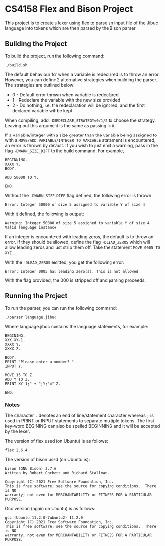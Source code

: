 # CS4158 Flex and Bison Project
This project is to create a lexer using flex to parse an input file of the Jibuc language into tokens which are then parsed
by the Bison parser

## Building the Project
To build the project, run the following command:
```
./build.sh
```

The default behaviour for when a variable is redeclared is to throw an error. However, you can define 2 alternative strategies when building the parser. The strategies are outlined below:
* 0 - Default error thrown when variable is redeclared
* 1 - Redeclare the variable with the new size provided
* 2 - Do nothing, i.e. the redeclaration will be ignored, and the first declared variable will be kept

When compiling, add `-DREDECLARE_STRATEGY=0/1/2` to choose the strategy. Leaving out this argument is the same as passing in `0`.

If a variable/integer with a size greater than the variable being assigned to with a `MOVE/ADD VARIABLE/INTEGER TO VARIABLE` statement is encountered, an error is thrown by default. If you wish to just emit a warning, pass in the flag `-DWARN_SIZE_DIFF` to the build command. For example,
```
BEGINNING.
XXXX Y.
BODY.

ADD 50000 TO Y.

END.
```

Without the `-DWARN_SIZE_DIFF` flag defined, the following error is thrown:
```
Error: Integer 50000 of size 5 assigned to variable Y of size 4
```

With it defined, the following is output:
```
Warning: Integer 50000 of size 5 assigned to variable Y of size 4
Valid language instance
```

If an integer is encountered with leading zeros, the default is to throw an error. If they should be allowed, define the flag `-DLEAD_ZEROS` which will allow leading zeros and just strip them off. Take the statement `MOVE 0005 TO XYZ.`.

With the `-DLEAD_ZEROS` emitted, you get the following error:
```
Error: Integer 0005 has leading zero(s). This is not allowed
````

With the flag provided, the 000 is stripped off and parsing proceeds.

## Running the Project
To run the parser, you can run the following command:
```
./parser language.jibuc
```

Where language.jibuc contains the language statements, for example:
```
BEGINING.
XXX XY-1.
XXXX Y.
XXXX Z.

BODY.
PRINT "Please enter a number? ".
INPUT Y.

MOVE 15 TO Z.
ADD Y TO Z.
PRINT XY-1;" + ";Y;"=";Z.

END.
```

### Notes
The character `.` denotes an end of line/statement character whereas `;` is used in PRINT or INPUT statements to separate multiple tokens.
The first key-word BEGINING can also be spelled BEGINNING and it will be accepted by the lexer.


The version of flex used (on Ubuntu) is as follows:
```
flex 2.6.4
```

The version of bison used (on Ubuntu is):
```
bison (GNU Bison) 3.7.6
Written by Robert Corbett and Richard Stallman.

Copyright (C) 2021 Free Software Foundation, Inc.
This is free software; see the source for copying conditions.  There is NO
warranty; not even for MERCHANTABILITY or FITNESS FOR A PARTICULAR PURPOSE.
```

Gcc version (again on Ubuntu) is as follows:
```
gcc (Ubuntu 11.2.0-7ubuntu2) 11.2.0
Copyright (C) 2021 Free Software Foundation, Inc.
This is free software; see the source for copying conditions.  There is NO
warranty; not even for MERCHANTABILITY or FITNESS FOR A PARTICULAR PURPOSE.
```